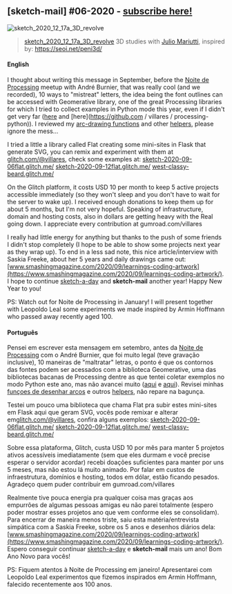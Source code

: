 ## [sketch-mail] #06-2020 - [subscribe here!](/sketch-mail)

![sketch_2020_12_17a_3D_revolve](https://github.com/villares/sketch-a-day/blob/master/2020/sketch_2020_12_17a_3D_revolve/sketch_2020_12_17a_3D_revolve.gif?raw=true)

> [sketch_2020_12_17a_3D_revolve](https://github.com/villares/sketch-a-day/tree/master/2020/sketch_2020_12_17a_3D_revolve)
> 3D studies with [Julio Mariutti](http://estudiologos.com.br/projetos/), inspired by: https://seoi.net/peni3d/

#### English

I thought about writing this message in September, before the [Noite de Processing](https://garoa.net.br/wiki/Noite_de_Processing) meetup with André Burnier, that was really cool (and we recorded), 10 ways to "mistreat" letters, the idea being the font outlines can be accessed with Geomerative library, one of the great Processing libraries for which I tried to collect examples in Python mode this year, even if I didn't get very far ([here](https://github.com/villares/material-aulas/tree/master/exemplos-de-biblibraries) and [here](https://github.com / villares / processing-python)). I reviewed my [arc-drawing functions](https://github.com/villares/arc_tangents_and_bezier_studies) and other [helpers](https://github.com/villares/villares), please ignore the mess...

I tried a little a library called Flat creating some mini-sites in Flask that generate SVG, you can remix and experiment with them at [glitch.com/@villares](https://glitch.com/@villares), check some examples at: [sketch-2020-09-06flat.glitch.me/](https://sketch-2020-09-06flat.glitch.me/) [sketch-2020-09-12flat.glitch.me/](https://sketch-2020-09-12flat.glitch.me/) [west-classy-beard.glitch.me/](https://west-classy-beard.glitch.me/)

On the Glitch platform, it costs USD 10 per month to keep 5 active projects accessible immediately (so they won't sleep and you don't have to wait for the server to wake up). I received enough donations to keep them up for about 5 months, but I'm not very hopeful. Speaking of infrastructure, domain and hosting costs, also in dollars are getting heavy with the Real going down. I appreciate every contribution at gumroad.com/villares

I really had little energy for anything but thanks to the push of some friends I didn't stop completely (I hope to be able to show some projects next year as they wrap up). To end in a less sad note, this nice article/interview with Saskia Freeke, about her 5 years and daily drawings came out: [www.smashingmagazine.com/2020/09/learnings-coding-artwork](https://www.smashingmagazine.com/2020/09/learnings-coding-artwork/). I hope to continue [sketch-a-day](https://abav.lugaralgum.com/sketch-a-day) and **sketch-mail** another year! Happy New Year to you!

PS: Watch out for Noite de Processing in January! I will present together with Leopoldo Leal some experiments we made inspired by Armin Hoffmann who passed away recently aged 100.

#### Português

Pensei em escrever esta mensagem em setembro, antes da [Noite de Processing](https://garoa.net.br/wiki/Noite_de_Processing) com o André Burnier, que foi muito legal (teve gravação inclusive), 10 maneiras de "maltratar" letras, o ponto é que os contornos das fontes podem ser acessados com a biblioteca Geomerative, uma das bibliotecas bacanas de Processing dentre as que tentei coletar exemplos no modo Python este ano, mas não avancei muito ([aqui](https://github.com/villares/material-aulas/tree/master/exemplos-de-bibliotecas) e [aqui](https://github.com/villares/processing-python)). Revisei minhas [funçoes de desenhar arcos](https://github.com/villares/arc_tangents_and_bezier_studies) e outros [helpers](https://github.com/villares/villares), não repare na bagunça. 

Testei um pouco uma biblioteca que chama Flat pra subir estes mini-sites em Flask aqui que geram SVG, vocês pode remixar e alterar em[glitch.com/@villares](https://glitch.com/@villares), confira alguns exemplos: [sketch-2020-09-06flat.glitch.me/](https://sketch-2020-09-06flat.glitch.me/) [sketch-2020-09-12flat.glitch.me/](https://sketch-2020-09-12flat.glitch.me/) [west-classy-beard.glitch.me/](https://west-classy-beard.glitch.me/)

Sobre essa plataforma, Glitch, custa USD 10 por mês para manter 5 projetos ativos acessíveis imediatamente (sem que eles durmam e você precise esperar o servidor acordar) recebi doações suficientes para manter por uns 5 meses, mas não estou lá muito animado. Por falar em custos de infraestrutura, domínios e hosting, todos em dólar, estão ficando pesados. Agradeço quem puder contribuir em gumroad.com/villares

Realmente tive pouca energia pra qualquer coisa mas graças aos empurrões de algumas pessoas amigas eu não parei totalmente (espero poder mostrar esses projetos ano que vem conforme eles se consolidam). Para encerrar de maneira menos triste, saiu esta matéria/entrevista simpática com a Saskia Freeke, sobre os 5 anos e desenhos diários dela: [www.smashingmagazine.com/2020/09/learnings-coding-artwork](https://www.smashingmagazine.com/2020/09/learnings-coding-artwork/). Espero conseguir continuar [sketch-a-day](https://abav.lugaralgum.com/sketch-a-day) e **sketch-mail** mais um ano! Bom Ano Novo para vocês!

PS: Fiquem atentos à Noite de Processing em janeiro! Apresentarei com Leopoldo Leal experimentos que fizemos inspirados em Armin Hoffmann, falecido recentemente aos 100 anos.
